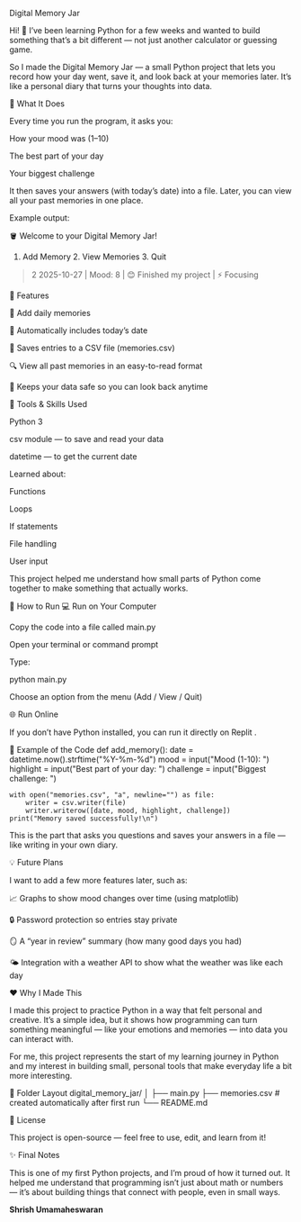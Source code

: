 Digital Memory Jar

Hi! 👋 I’ve been learning Python for a few weeks and wanted to build something that’s a bit different — not just another calculator or guessing game.

So I made the Digital Memory Jar — a small Python project that lets you record how your day went, save it, and look back at your memories later. It’s like a personal diary that turns your thoughts into data.

🌟 What It Does

Every time you run the program, it asks you:

How your mood was (1–10)

The best part of your day

Your biggest challenge

It then saves your answers (with today’s date) into a file.
Later, you can view all your past memories in one place.

Example output:

🪣 Welcome to your Digital Memory Jar!
1. Add Memory  2. View Memories  3. Quit
> 2
2025-10-27 | Mood: 8 | 😊 Finished my project | ⚡ Focusing

💾 Features

🧠 Add daily memories

📅 Automatically includes today’s date

💾 Saves entries to a CSV file (memories.csv)

🔍 View all past memories in an easy-to-read format

📂 Keeps your data safe so you can look back anytime

🧰 Tools & Skills Used

Python 3

csv module — to save and read your data

datetime — to get the current date

Learned about:

Functions

Loops

If statements

File handling

User input

This project helped me understand how small parts of Python come together to make something that actually works.

🚀 How to Run
💻 Run on Your Computer

Copy the code into a file called main.py

Open your terminal or command prompt

Type:

python main.py


Choose an option from the menu (Add / View / Quit)

🌐 Run Online

If you don’t have Python installed, you can run it directly on Replit
.

🧩 Example of the Code
def add_memory():
    date = datetime.now().strftime("%Y-%m-%d")
    mood = input("Mood (1-10): ")
    highlight = input("Best part of your day: ")
    challenge = input("Biggest challenge: ")

    with open("memories.csv", "a", newline="") as file:
        writer = csv.writer(file)
        writer.writerow([date, mood, highlight, challenge])
    print("Memory saved successfully!\n")


This is the part that asks you questions and saves your answers in a file — like writing in your own diary.

💡 Future Plans

I want to add a few more features later, such as:

📈 Graphs to show mood changes over time (using matplotlib)

🔒 Password protection so entries stay private

🪞 A “year in review” summary (how many good days you had)

🌤 Integration with a weather API to show what the weather was like each day

❤️ Why I Made This

I made this project to practice Python in a way that felt personal and creative.
It’s a simple idea, but it shows how programming can turn something meaningful — like your emotions and memories — into data you can interact with.

For me, this project represents the start of my learning journey in Python and my interest in building small, personal tools that make everyday life a bit more interesting.

📂 Folder Layout
digital_memory_jar/
│
├── main.py
├── memories.csv   # created automatically after first run
└── README.md

📜 License

This project is open-source — feel free to use, edit, and learn from it!

✨ Final Notes

This is one of my first Python projects, and I’m proud of how it turned out.
It helped me understand that programming isn’t just about math or numbers — it’s about building things that connect with people, even in small ways.

**Shrish Umamaheswaran**
